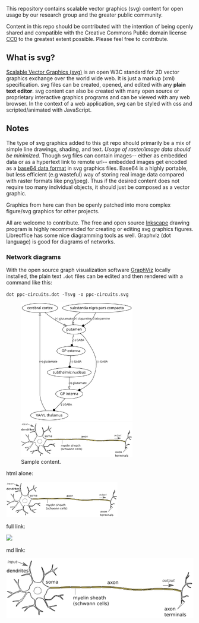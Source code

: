 This repository contains scalable vector graphics (svg) content for open usage by our research group and the greater public community.

Content in this repo should be contributed with the intention of being openly shared and compatible with the Creative Commons Public domain license [CC0](https://creativecommons.org/share-your-work/public-domain/cc0/) to the greatest extent possible. Please feel free to contribute.

## What is svg?

[Scalable Vector Graphics (svg)](https://en.wikipedia.org/wiki/Scalable_Vector_Graphics) is an open W3C standard for 2D vector graphics exchange over the world wide web. It is just a markup (xml) specification. svg files can be created, opened, and edited with any **plain text editor**. svg content can also be created with many open source or proprietary interactive graphics programs and can be viewed with any web browser. In the context of a web application, svg can be styled with css and scripted/animated with JavaScript.


## Notes

The type of svg graphics added to this git repo should primarily be a mix of simple line drawings, shading, and text. *Usage of raster/image data should be minimized.* Though svg files can contain images-- either as embedded data or as a hypertext link to remote url-- embedded images get encoded as a [base64 data format](https://developer.mozilla.org/en-US/docs/Web/HTTP/Basics_of_HTTP/Data_URIs) in svg graphics files. Base64 is a highly portable, but less efficient (e.g wasteful) way of storing real image data compared with raster formats like png/jpeg). Thus if the desired content does not require too many individual objects, it should just be composed as a vector graphic.

Graphics from here can then be openly patched into more complex figure/svg graphics for other projects.

All are welcome to contribute. The free and open source [Inkscape](https://inkscape.org) drawing program is highly recommended for creating or editing svg graphics figures. Libreoffice has some nice diagramming tools as well. Graphviz (dot language) is good for diagrams of networks.

<!-- Recommended workflow is to clone this repo locally, then make a working branch for yourself separate from the master branch while working on collaborative changes or adding new content. Then merge the changes with master. -->

### Network diagrams

With the open source graph visualization software [GraphViz](http://www.graphviz.org/) locally installed, the plain text `.dot` files can be edited and then rendered with a command like this:  

`dot ppc-circuits.dot -Tsvg -o ppc-circuits.svg`

<figure>
<img src="basal-ganglia-circuits.svg" width="300px"><img src="fig_motor-neuron-key.png" width="300px">
<figcaption>Sample content.</figcaption>
</figure>

html alone:

<img src="fig_motor-neuron-key.png" width="300px">

full link: 

<img src="https://git.ackmanlab.com/jackman/svg-assets/src/branch/master/fig_motor-neuron-key.png" width="300px">

md link:

![](fig_motor-neuron-key.png)

